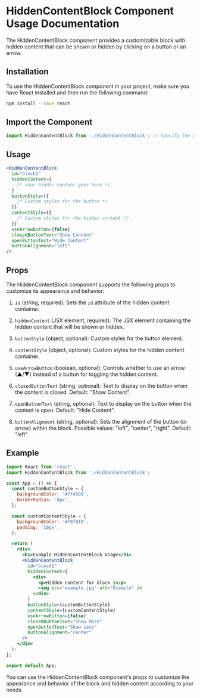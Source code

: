 # HiddenContentBlock Component Usage Documentation

The HiddenContentBlock component provides a customizable block with hidden content that can be shown or hidden by clicking on a button or an arrow.

## Installation

To use the HiddenContentBlock component in your project, make sure you have React installed and then run the following command:

```bash
npm install --save react
```

## Import the Component

```jsx
import HiddenContentBlock from './HiddenContentBlock'; // Specify the path to the HiddenContentBlock.js file
```

## Usage

```jsx
<HiddenContentBlock
  id="block1"
  hiddenContent={
    /* Your hidden content goes here */
  }
  buttonStyle={{
    /* Custom styles for the button */
  }}
  contentStyle={{
    /* Custom styles for the hidden content */
  }}
  useArrowButton={false}
  closedButtonText="Show Content"
  openButtonText="Hide Content"
  buttonAlignment="left"
/>
```

## Props

The HiddenContentBlock component supports the following props to customize its appearance and behavior:

1. `id` (string, required): Sets the `id` attribute of the hidden content container.

2. `hiddenContent` (JSX element, required): The JSX element containing the hidden content that will be shown or hidden.

3. `buttonStyle` (object, optional): Custom styles for the button element.

4. `contentStyle` (object, optional): Custom styles for the hidden content container.

5. `useArrowButton` (boolean, optional): Controls whether to use an arrow (▲/▼) instead of a button for toggling the hidden content.

6. `closedButtonText` (string, optional): Text to display on the button when the content is closed. Default: "Show Content".

7. `openButtonText` (string, optional): Text to display on the button when the content is open. Default: "Hide Content".

8. `buttonAlignment` (string, optional): Sets the alignment of the button (or arrow) within the block. Possible values: "left", "center", "right". Default: "left".

## Example

```jsx
import React from 'react';
import HiddenContentBlock from './HiddenContentBlock';

const App = () => {
  const customButtonStyle = {
    backgroundColor: '#ff4500',
    borderRadius: '8px',
  };

  const customContentStyle = {
    backgroundColor: '#f0f0f0',
    padding: '10px',
  };

  return (
    <div>
      <h1>Example HiddenContentBlock Usage</h1>
      <HiddenContentBlock
        id="block1"
        hiddenContent={
          <div>
            <p>Hidden content for block 1</p>
            <img src="example.jpg" alt="Example" />
          </div>
        }
        buttonStyle={customButtonStyle}
        contentStyle={customContentStyle}
        useArrowButton={false}
        closedButtonText="Show More"
        openButtonText="Show Less"
        buttonAlignment="center"
      />
    </div>
  );
};

export default App;
```

You can use the HiddenContentBlock component's props to customize the appearance and behavior of the block and hidden content according to your needs.